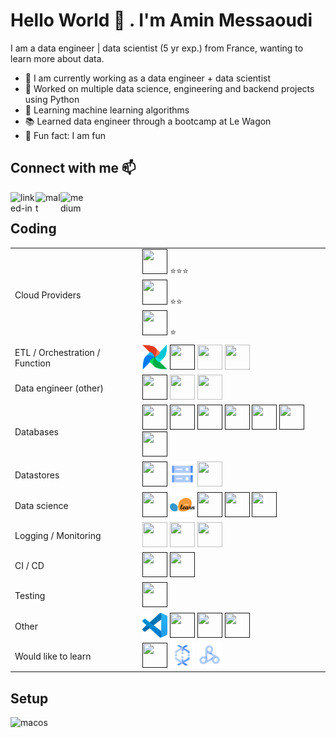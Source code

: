 # Hello World 👋 . I'm Amin Messaoudi
I am a data engineer | data scientist (5 yr exp.) from France, wanting to learn more about data.
- 🔭 I am currently working as a data engineer + data scientist
- 🧪 Worked on multiple data science, engineering and backend projects using Python
- 🌱 Learning machine learning algorithms
- 📚 Learned data engineer through a bootcamp at Le Wagon
- 💬 Fun fact: I am fun

## Connect with me 📫
[<img align="left" alt="linked-in" src="https://www.vectorlogo.zone/logos/linkedin/linkedin-tile.svg" width="40" height="40"/>](https://www.linkedin.com/in/amin-messaoudi/)
[<img align="left" alt="malt" src="https://www.malt.com/bimi/malt.svg" width="40" height="40"/>](https://www.malt.fr/profile/aminmessaoudi)
[<img align="left" alt="medium" src="https://www.vectorlogo.zone/logos/medium/medium-tile.svg" width="40" height="40"/>](https://medium.com/@amessaoudi)
<br>

## Coding

<table>
  <tr>
    <td> Cloud Providers </td>
    <td>
      <div>
        <a href=""><img src="https://github.com/gilbarbara/logos/blob/main/logos/aws.svg" width="40" height="40"></img></a>
        <span>⭐️⭐️⭐️</span>
      </div>
      <div>
        <a href=""><img src="https://www.vectorlogo.zone/logos/google_cloud/google_cloud-icon.svg" width="40" height="40"></img></a>
        <span>⭐️⭐️</span>
      </div>
      <div>
        <a href=""><img src="https://github.com/gilbarbara/logos/blob/main/logos/microsoft-azure.svg" width="40" height="40"></img></a>
        <span>⭐️</span>
      </div>
    </td>
  </tr>
  <tr>
    <td> ETL / Orchestration / Function </td>
    <td>
      <a href=""><img src="https://github.com/apache/airflow/blob/main/docs/apache-airflow/img/logos/airflow_64x64_emoji_transparent.png" width="40" height="40"></img></a>
      <a href=""><img src="https://github.com/gilbarbara/logos/blob/main/logos/aws-lambda.svg" width="40" height="40"></img></a>
      <a href="https://aws.amazon.com/fr/eventbridge/"><img src="https://github.com/gilbarbara/logos/blob/main/logos/aws-eventbridge.svg" width="40" height="40"></img></a>
      <a href="https://www.dataiku.com"><img src="https://github.com/simple-icons/simple-icons/blob/master/icons/dataiku.svg" width="40" height="40"></img></a>
    </td>
  </tr>
  <tr>
    <td> Data engineer (other) </td>
    <td>
      <a href=""><img src="https://www.vectorlogo.zone/logos/apache_spark/apache_spark-icon.svg" width="40" height="40"></img></a>
      <a href="https://aws.amazon.com/fr/secrets-manager/"><img src="https://github.com/gilbarbara/logos/blob/main/logos/aws-secrets-manager.svg" width="40" height="40"></img></a>
      <a href="https://docs.aws.amazon.com/systems-manager/latest/userguide/systems-manager-parameter-store.html"><img src="https://github.com/gilbarbara/logos/blob/main/logos/aws-systems-manager.svg" width="40" height="40"></img></a>
    </td>
  </tr>
  <tr>
    <td> Databases </td>
    <td>
      <a href=""><img src="https://github.com/gilbarbara/logos/blob/main/logos/aws-athena.svg" width="40" height="40"></img></a>
      <a href=""><img src="https://github.com/gilbarbara/logos/blob/main/logos/aws-redshift.svg" width="40" height="40"></img></a>
      <a href=""><img src="https://github.com/gilbarbara/logos/blob/main/logos/aws-redshift.svg" width="40" height="40"></img></a>
      <a href=""><img src="https://github.com/gilbarbara/logos/blob/main/logos/aws-dynamodb.svg" width="40" height="40"></img></a>
      <a href=""><img src="https://www.vectorlogo.zone/logos/mongodb/mongodb-icon.svg" width="40" height="40"></img></a>
      <a href=""><img src="https://www.vectorlogo.zone/logos/postgresql/postgresql-icon.svg" width="40" height="40"></img></a>
      <a href=""><img src="https://www.vectorlogo.zone/logos/elastic/elastic-icon.svg" width="40" height="40"></img></a>
   </td>
  </tr>
  <tr>
    <td> Datastores </td>
    <td>
      <a href=""><img src="https://github.com/gilbarbara/logos/blob/main/logos/aws-s3.svg" width="40" height="40"></img></a>
      <a href=""><img src="https://github.com/AwesomeLogos/google-cloud-icons/blob/main/docs/images/cloud_storage.svg" width="40" height="40"></img></a>
      <a href="https://azure.microsoft.com/en-us/products/storage/blobs"><img src="https://github.com/benc-uk/icon-collection/blob/master/azure-patterns/storage-blobs.svg" width="40" height="40"></img></a>
   </td>
  </tr>
  <tr>
    <td> Data science </td>
    <td>
      <a href=""><img src="https://www.vectorlogo.zone/logos/python/python-icon.svg" width="40" height="40"></img></a>
      <a href=""><img src="https://github.com/devicons/devicon/blob/master/icons/scikitlearn/scikitlearn-original.svg" width="40" height="40"></img></a>
      <a href=""><img src="https://github.com/get-icon/geticon/blob/master/icons/pandas-icon.svg" width="40" height="40"></img></a>
      <a href=""><img src="https://www.vectorlogo.zone/logos/jupyter/jupyter-icon.svg" width="40" height="40"></img></a>
      <a href=""><img src="https://github.com/simple-icons/simple-icons/blob/master/icons/dataiku.svg" width="40" height="40"></img></a>
    </td>
  </tr>
  <tr>
    <td> Logging / Monitoring </td>
    <td>
      <a href="https://aws.amazon.com/fr/cloudwatch/"><img src="https://github.com/gilbarbara/logos/blob/main/logos/aws-cloudwatch.svg" width="40" height="40"></img></a>
      <a href="https://aws.amazon.com/fr/sns/"><img src="https://github.com/gilbarbara/logos/blob/main/logos/aws-sns.svg" width="40" height="40"></img></a>
      <a href="https://sentry.io"><img src="https://www.vectorlogo.zone/logos/sentryio/sentryio-icon.svg" width="40" height="40"></img></a>
   </td>
  </tr>
  <tr>
    <td> CI / CD </td>
    <td>
      <a href=""><img src="https://www.vectorlogo.zone/logos/github/github-icon.svg" width="40" height="40"></img></a>
      <a href=""><img src="https://www.vectorlogo.zone/logos/jenkins/jenkins-icon.svg" width="40" height="40"></img></a>
   </td>
  </tr>
  <tr>
    <td> Testing </td>
    <td>
      <a href=""><img src="https://www.vectorlogo.zone/logos/pytest/pytest-icon.svg" width="40" height="40"></img></a>
   </td>
  </tr>
  <tr>
    <td> Other </td>
    <td>
      <a href=""><img src="https://github.com/cncf/landscape/blob/master/hosted_logos/vscode.svg" width="40" height="40"></img></a>
      <a href=""><img src="https://www.vectorlogo.zone/logos/gitlab/gitlab-icon.svg" width="40" height="40"></img></a>
      <a href=""><img src="https://www.vectorlogo.zone/logos/getpostman/getpostman-icon.svg" width="40" height="40"></img></a>
      <a href=""><img src="https://www.beekeeperstudio.io/static/press-kit/bk-logo-icon-lightbg.svg" width="40" height="40"></img></a>
   </td>
  </tr>
  <tr>
    <td> Would like to learn </td>
    <td>
      <a href=""><img src="https://www.vectorlogo.zone/logos/apache_kafka/apache_kafka-icon.svg" width="40" height="40"></img></a>
      <a href=""><img src="https://github.com/AwesomeLogos/google-cloud-icons/blob/main/docs/images/dataflow.svg" width="40" height="40"></img></a>
      <a href=""><img src="https://github.com/AwesomeLogos/google-cloud-icons/blob/main/docs/images/dataproc.svg" width="40" height="40"></img></a>
   </td>
  </tr>



</table>



## Setup
<img align="left" alt="macos" src="https://img.shields.io/badge/Apple-MacBook_Air_15_M2-999999?style=for-the-badge&logo=apple&logoColor=white" />
<!-- <img align="left" src="https://badgen.net/badge/icon/iTerm2?icon=terminal&label"> -->
<br>
<br>

<!-- Sources
[1] https://javascript.plainenglish.io/how-to-create-a-kick-ass-github-profile-in-5-minutes-19a8e8d0693b
[2] https://dev.to/envoy_/150-badges-for-github-pnk
-->
